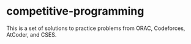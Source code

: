 # competitive-programming
This is a set of solutions to practice problems from ORAC, Codeforces, AtCoder, and CSES.
